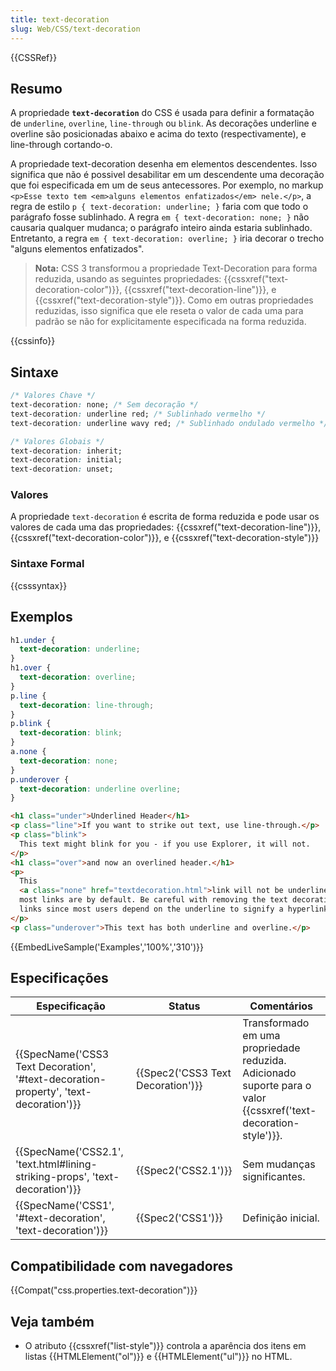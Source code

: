 ```yaml
---
title: text-decoration
slug: Web/CSS/text-decoration
---
```


{{CSSRef}}

## Resumo

A propriedade **`text-decoration`** do CSS é usada para definir a formatação de `underline`, `overline`, `line-through` ou `blink`. As decorações underline e overline são posicionadas abaixo e acima do texto (respectivamente), e line-through cortando-o.

A propriedade text-decoration desenha em elementos descendentes. Isso significa que não é possivel desabilitar em um descendente uma decoração que foi especificada em um de seus antecessores. Por exemplo, no markup `<p>Esse texto tem <em>alguns elementos enfatizados</em> nele.</p>`, a regra de estilo `p { text-decoration: underline; }` faria com que todo o parágrafo fosse sublinhado. A regra `em { text-decoration: none; }` não causaria qualquer mudanca; o parágrafo inteiro ainda estaria sublinhado. Entretanto, a regra `em { text-decoration: overline; }` iria decorar o trecho "alguns elementos enfatizados".

> **Nota:** CSS 3 transformou a propriedade Text-Decoration para forma reduzida, usando as seguintes propriedades: {{cssxref("text-decoration-color")}}, {{cssxref("text-decoration-line")}}, e {{cssxref("text-decoration-style")}}. Como em outras propriedades reduzidas, isso significa que ele reseta o valor de cada uma para padrão se não for explicitamente especificada na forma reduzida.

{{cssinfo}}

## Sintaxe

```css
/* Valores Chave */
text-decoration: none; /* Sem decoração */
text-decoration: underline red; /* Sublinhado vermelho */
text-decoration: underline wavy red; /* Sublinhado ondulado vermelho */

/* Valores Globais */
text-decoration: inherit;
text-decoration: initial;
text-decoration: unset;
```

### Valores

A propriedade `text-decoration` é escrita de forma reduzida e pode usar os valores de cada uma das propriedades: {{cssxref("text-decoration-line")}}, {{cssxref("text-decoration-color")}}, e {{cssxref("text-decoration-style")}}

### Sintaxe Formal

{{csssyntax}}

## Exemplos

```css
h1.under {
  text-decoration: underline;
}
h1.over {
  text-decoration: overline;
}
p.line {
  text-decoration: line-through;
}
p.blink {
  text-decoration: blink;
}
a.none {
  text-decoration: none;
}
p.underover {
  text-decoration: underline overline;
}
```

```html
<h1 class="under">Underlined Header</h1>
<p class="line">If you want to strike out text, use line-through.</p>
<p class="blink">
  This text might blink for you - if you use Explorer, it will not.
</p>
<h1 class="over">and now an overlined header.</h1>
<p>
  This
  <a class="none" href="textdecoration.html">link will not be underlined</a>, as
  most links are by default. Be careful with removing the text decoration on
  links since most users depend on the underline to signify a hyperlink.
</p>
<p class="underover">This text has both underline and overline.</p>
```

{{EmbedLiveSample('Examples','100%','310')}}

## Especificações

| Especificação                                                                        | Status                            | Comentários                                                                                                     |
| ------------------------------------------------------------------------------------ | --------------------------------- | --------------------------------------------------------------------------------------------------------------- |
| {{SpecName('CSS3 Text Decoration', '#text-decoration-property', 'text-decoration')}} | {{Spec2('CSS3 Text Decoration')}} | Transformado em uma propriedade reduzida. Adicionado suporte para o valor {{cssxref('text-decoration-style')}}. |
| {{SpecName('CSS2.1', 'text.html#lining-striking-props', 'text-decoration')}}         | {{Spec2('CSS2.1')}}               | Sem mudanças significantes.                                                                                     |
| {{SpecName('CSS1', '#text-decoration', 'text-decoration')}}                          | {{Spec2('CSS1')}}                 | Definição inicial.                                                                                              |

## Compatibilidade com navegadores

{{Compat("css.properties.text-decoration")}}

## Veja também

- O atributo {{cssxref("list-style")}} controla a aparência dos itens em listas {{HTMLElement("ol")}} e {{HTMLElement("ul")}} no HTML.
